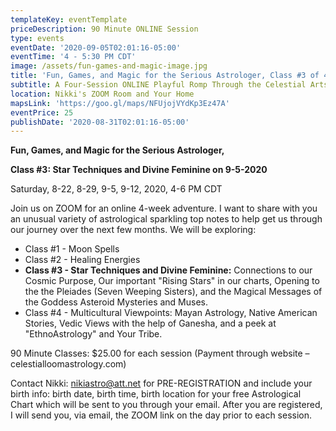 ```yaml
---
templateKey: eventTemplate
priceDescription: 90 Minute ONLINE Session
type: events
eventDate: '2020-09-05T02:01:16-05:00'
eventTime: '4 - 5:30 PM CDT'
image: /assets/fun-games-and-magic-image.jpg
title: 'Fun, Games, and Magic for the Serious Astrologer, Class #3 of 4'
subtitle: A Four-Session ONLINE Playful Romp Through the Celestial Arts
location: Nikki's ZOOM Room and Your Home
mapsLink: 'https://goo.gl/maps/NFUjojVYdKp3Ez47A'
eventPrice: 25
publishDate: '2020-08-31T02:01:16-05:00'
---
```

**Fun, Games, and Magic for the Serious Astrologer,**

**Class #3: Star Techniques and Divine Feminine on 9-5-2020**

Saturday, 8-22, 8-29, 9-5, 9-12, 2020, 4-6 PM CDT

Join us on ZOOM for an online 4-week adventure. I want to share with you an unusual variety of astrological sparkling top notes to help get us through our journey over the next few months.  We will be exploring:

* 	Class #1 - Moon Spells
* 	Class #2 - Healing Energies
* 	**Class #3 - Star Techniques and Divine Feminine:** Connections to our Cosmic Purpose, Our important "Rising Stars" in our charts, Opening to the the Pleiades (Seven Weeping Sisters), and the Magical Messages of the Goddess Asteroid Mysteries and Muses.
* Class #4 - Multicultural Viewpoints: Mayan Astrology, Native American Stories, Vedic Views with the help of Ganesha, and a peek at "EthnoAstrology" and Your Tribe.

90 Minute Classes: $25.00 for each session (Payment through website – celestialloomastrology.com)

Contact Nikki: nikiastro@att.net for PRE-REGISTRATION and include your birth info: birth date, birth time, birth location for your free Astrological Chart which will be sent to you through your email.  After you are registered, I will send you, via email, the ZOOM link on the day prior to each session.
